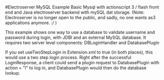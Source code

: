 #Electroserver MySQL Example
Basic Mysql with actionscript 3 / flash front end and Java electroserver backend with mySQL dat storage.
(Note: Electroserver is no longer open to the public, and sadly, no one wants as3 applications anymore. :/ )

This example shows one way to use a database to validate username and password during login, with JDBI and an external MySQL database.  It requires two server level components: DBLoginHandler and DatabasePlugin 

If you set useTwoStepLogin in Extension.xml to true (in both places), this would use a two step login process.  Right after the successful LoginResponse, a client could send a plugin request to DatabasePlugin with action = "l" to log in, and DatabasePlugin would then do the database lookup.


